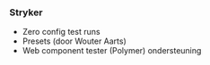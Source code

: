 ### Stryker

* Zero config test runs
* Presets (door Wouter Aarts)
* Web component tester (Polymer) ondersteuning
